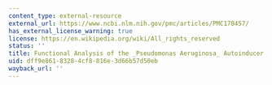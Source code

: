 ```yaml
---
content_type: external-resource
external_url: https://www.ncbi.nlm.nih.gov/pmc/articles/PMC178457/
has_external_license_warning: true
license: https://en.wikipedia.org/wiki/All_rights_reserved
status: ''
title: Functional Analysis of the _Pseudomonas Aeruginosa_ Autoinducer PAI
uid: dff9e861-8328-4cf8-816e-3d66b57d50eb
wayback_url: ''
---
```

